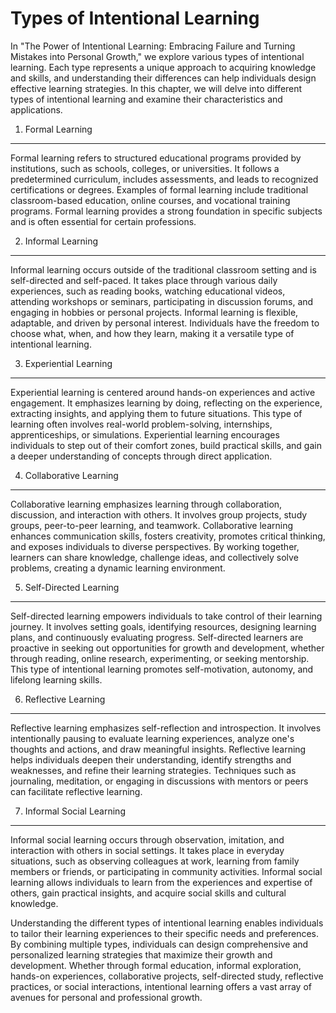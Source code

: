 Types of Intentional Learning
======================================

In "The Power of Intentional Learning: Embracing Failure and Turning Mistakes into Personal Growth," we explore various types of intentional learning. Each type represents a unique approach to acquiring knowledge and skills, and understanding their differences can help individuals design effective learning strategies. In this chapter, we will delve into different types of intentional learning and examine their characteristics and applications.

1. Formal Learning
------------------

Formal learning refers to structured educational programs provided by institutions, such as schools, colleges, or universities. It follows a predetermined curriculum, includes assessments, and leads to recognized certifications or degrees. Examples of formal learning include traditional classroom-based education, online courses, and vocational training programs. Formal learning provides a strong foundation in specific subjects and is often essential for certain professions.

2. Informal Learning
--------------------

Informal learning occurs outside of the traditional classroom setting and is self-directed and self-paced. It takes place through various daily experiences, such as reading books, watching educational videos, attending workshops or seminars, participating in discussion forums, and engaging in hobbies or personal projects. Informal learning is flexible, adaptable, and driven by personal interest. Individuals have the freedom to choose what, when, and how they learn, making it a versatile type of intentional learning.

3. Experiential Learning
------------------------

Experiential learning is centered around hands-on experiences and active engagement. It emphasizes learning by doing, reflecting on the experience, extracting insights, and applying them to future situations. This type of learning often involves real-world problem-solving, internships, apprenticeships, or simulations. Experiential learning encourages individuals to step out of their comfort zones, build practical skills, and gain a deeper understanding of concepts through direct application.

4. Collaborative Learning
-------------------------

Collaborative learning emphasizes learning through collaboration, discussion, and interaction with others. It involves group projects, study groups, peer-to-peer learning, and teamwork. Collaborative learning enhances communication skills, fosters creativity, promotes critical thinking, and exposes individuals to diverse perspectives. By working together, learners can share knowledge, challenge ideas, and collectively solve problems, creating a dynamic learning environment.

5. Self-Directed Learning
-------------------------

Self-directed learning empowers individuals to take control of their learning journey. It involves setting goals, identifying resources, designing learning plans, and continuously evaluating progress. Self-directed learners are proactive in seeking out opportunities for growth and development, whether through reading, online research, experimenting, or seeking mentorship. This type of intentional learning promotes self-motivation, autonomy, and lifelong learning skills.

6. Reflective Learning
----------------------

Reflective learning emphasizes self-reflection and introspection. It involves intentionally pausing to evaluate learning experiences, analyze one's thoughts and actions, and draw meaningful insights. Reflective learning helps individuals deepen their understanding, identify strengths and weaknesses, and refine their learning strategies. Techniques such as journaling, meditation, or engaging in discussions with mentors or peers can facilitate reflective learning.

7. Informal Social Learning
---------------------------

Informal social learning occurs through observation, imitation, and interaction with others in social settings. It takes place in everyday situations, such as observing colleagues at work, learning from family members or friends, or participating in community activities. Informal social learning allows individuals to learn from the experiences and expertise of others, gain practical insights, and acquire social skills and cultural knowledge.

Understanding the different types of intentional learning enables individuals to tailor their learning experiences to their specific needs and preferences. By combining multiple types, individuals can design comprehensive and personalized learning strategies that maximize their growth and development. Whether through formal education, informal exploration, hands-on experiences, collaborative projects, self-directed study, reflective practices, or social interactions, intentional learning offers a vast array of avenues for personal and professional growth.
